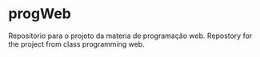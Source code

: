 # progWeb
Repositorio para o projeto da materia de programação web.
Repostory for the project from class programming web.
